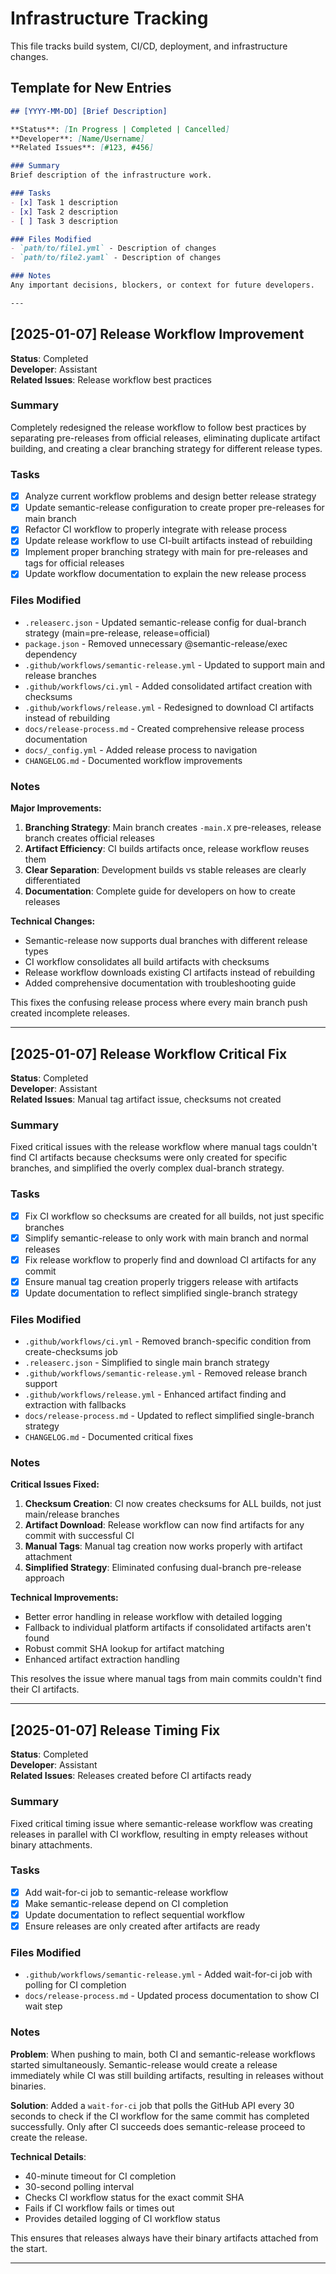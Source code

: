 # Infrastructure Tracking

This file tracks build system, CI/CD, deployment, and infrastructure changes.

## Template for New Entries

```markdown
## [YYYY-MM-DD] [Brief Description]

**Status**: [In Progress | Completed | Cancelled]  
**Developer**: [Name/Username]  
**Related Issues**: [#123, #456]  

### Summary
Brief description of the infrastructure work.

### Tasks
- [x] Task 1 description
- [x] Task 2 description  
- [ ] Task 3 description

### Files Modified
- `path/to/file1.yml` - Description of changes
- `path/to/file2.yaml` - Description of changes

### Notes
Any important decisions, blockers, or context for future developers.

---
```

## [2025-01-07] Release Workflow Improvement

**Status**: Completed  
**Developer**: Assistant  
**Related Issues**: Release workflow best practices  

### Summary
Completely redesigned the release workflow to follow best practices by separating pre-releases from official releases, eliminating duplicate artifact building, and creating a clear branching strategy for different release types.

### Tasks
- [x] Analyze current workflow problems and design better release strategy
- [x] Update semantic-release configuration to create proper pre-releases for main branch
- [x] Refactor CI workflow to properly integrate with release process
- [x] Update release workflow to use CI-built artifacts instead of rebuilding
- [x] Implement proper branching strategy with main for pre-releases and tags for official releases
- [x] Update workflow documentation to explain the new release process

### Files Modified
- `.releaserc.json` - Updated semantic-release config for dual-branch strategy (main=pre-release, release=official)
- `package.json` - Removed unnecessary @semantic-release/exec dependency
- `.github/workflows/semantic-release.yml` - Updated to support main and release branches
- `.github/workflows/ci.yml` - Added consolidated artifact creation with checksums
- `.github/workflows/release.yml` - Redesigned to download CI artifacts instead of rebuilding
- `docs/release-process.md` - Created comprehensive release process documentation
- `docs/_config.yml` - Added release process to navigation
- `CHANGELOG.md` - Documented workflow improvements

### Notes
**Major Improvements:**
1. **Branching Strategy**: Main branch creates `-main.X` pre-releases, release branch creates official releases
2. **Artifact Efficiency**: CI builds artifacts once, release workflow reuses them
3. **Clear Separation**: Development builds vs stable releases are clearly differentiated
4. **Documentation**: Complete guide for developers on how to create releases

**Technical Changes:**
- Semantic-release now supports dual branches with different release types
- CI workflow consolidates all build artifacts with checksums
- Release workflow downloads existing CI artifacts instead of rebuilding
- Added comprehensive documentation with troubleshooting guide

This fixes the confusing release process where every main branch push created incomplete releases.

---

## [2025-01-07] Release Workflow Critical Fix

**Status**: Completed  
**Developer**: Assistant  
**Related Issues**: Manual tag artifact issue, checksums not created  

### Summary
Fixed critical issues with the release workflow where manual tags couldn't find CI artifacts because checksums were only created for specific branches, and simplified the overly complex dual-branch strategy.

### Tasks
- [x] Fix CI workflow so checksums are created for all builds, not just specific branches
- [x] Simplify semantic-release to only work with main branch and normal releases
- [x] Fix release workflow to properly find and download CI artifacts for any commit
- [x] Ensure manual tag creation properly triggers release with artifacts
- [x] Update documentation to reflect simplified single-branch strategy

### Files Modified
- `.github/workflows/ci.yml` - Removed branch-specific condition from create-checksums job
- `.releaserc.json` - Simplified to single main branch strategy  
- `.github/workflows/semantic-release.yml` - Removed release branch support
- `.github/workflows/release.yml` - Enhanced artifact finding and extraction with fallbacks
- `docs/release-process.md` - Updated to reflect simplified single-branch strategy
- `CHANGELOG.md` - Documented critical fixes

### Notes
**Critical Issues Fixed:**
1. **Checksum Creation**: CI now creates checksums for ALL builds, not just main/release branches
2. **Artifact Download**: Release workflow can now find artifacts for any commit with successful CI
3. **Manual Tags**: Manual tag creation now works properly with artifact attachment
4. **Simplified Strategy**: Eliminated confusing dual-branch pre-release approach

**Technical Improvements:**
- Better error handling in release workflow with detailed logging
- Fallback to individual platform artifacts if consolidated artifacts aren't found
- Robust commit SHA lookup for artifact matching
- Enhanced artifact extraction handling

This resolves the issue where manual tags from main commits couldn't find their CI artifacts.

---

## [2025-01-07] Release Timing Fix

**Status**: Completed  
**Developer**: Assistant  
**Related Issues**: Releases created before CI artifacts ready  

### Summary
Fixed critical timing issue where semantic-release workflow was creating releases in parallel with CI workflow, resulting in empty releases without binary attachments.

### Tasks
- [x] Add wait-for-ci job to semantic-release workflow
- [x] Make semantic-release depend on CI completion
- [x] Update documentation to reflect sequential workflow
- [x] Ensure releases are only created after artifacts are ready

### Files Modified
- `.github/workflows/semantic-release.yml` - Added wait-for-ci job with polling for CI completion
- `docs/release-process.md` - Updated process documentation to show CI wait step

### Notes
**Problem**: When pushing to main, both CI and semantic-release workflows started simultaneously. Semantic-release would create a release immediately while CI was still building artifacts, resulting in releases without binaries.

**Solution**: Added a `wait-for-ci` job that polls the GitHub API every 30 seconds to check if the CI workflow for the same commit has completed successfully. Only after CI succeeds does semantic-release proceed to create the release.

**Technical Details**:
- 40-minute timeout for CI completion
- 30-second polling interval
- Checks CI workflow status for the exact commit SHA
- Fails if CI workflow fails or times out
- Provides detailed logging of CI workflow status

This ensures that releases always have their binary artifacts attached from the start.

---

